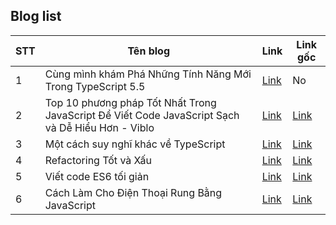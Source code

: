 ## Blog list

| STT | Tên blog | Link | Link gốc |
|-------|-------|-------|-------|
| 1 | Cùng mình khám Phá Những Tính Năng Mới Trong TypeScript 5.5 | [Link](https://github.com/PhamTienThanhCong/blog-daily/blob/main/blogs/Blog_01.md) | No |
| 2 | Top 10 phương pháp Tốt Nhất Trong JavaScript Để Viết Code JavaScript Sạch và Dễ Hiểu Hơn - Viblo | [Link](https://github.com/PhamTienThanhCong/blog-daily/blob/main/blogs/Blog_02.md) | [Link](https://dev.to/dipakahirav/top-10-javascript-best-practices-for-writing-clean-code-3fie) |
| 3 | Một cách suy nghĩ khác về TypeScript | [Link](https://github.com/PhamTienThanhCong/blog-daily/blob/main/blogs/Blog_03.md) | [Link](https://www.rob.directory/blog/a-different-way-to-think-about-typescript) |
| 4 | Refactoring Tốt và Xấu | [Link](https://github.com/PhamTienThanhCong/blog-daily/blob/main/blogs/Blog_04.md) | [Link](https://www.builder.io/blog/good-vs-bad-refactoring) |
| 5 | Viết code ES6 tối giản | [Link](https://github.com/PhamTienThanhCong/blog-daily/blob/main/blogs/Blog_05.md) | [Link](https://dev.to/mursalfk/write-minimal-es6-code-1o81) |
| 6 | Cách Làm Cho Điện Thoại Rung Bằng JavaScript | [Link](https://github.com/PhamTienThanhCong/blog-daily/blob/main/blogs/Blog_06.md) | [Link](https://dev.to/free_programmers/how-to-make-a-phone-vibrate-using-javascript-585n) |